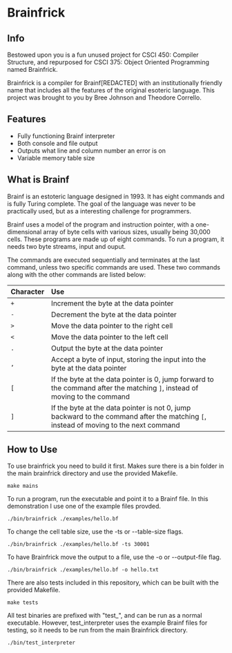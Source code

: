 # Brainfrick

## Info

Bestowed upon you is a fun unused project for CSCI 450: Compiler Structure, and repurposed for CSCI 375: Object Oriented Programming named Brainfrick.

Brainfrick is a compiler for Brainf\[REDACTED] with an institutionally friendly name that includes all the features of the original esoteric language. This project was brought to you by Bree Johnson and Theodore Corrello.

## Features

- Fully functioning Brainf interpreter
- Both console and file output
- Outputs what line and column number an error is on
- Variable memory table size

## What is Brainf

Brainf is an estoteric language designed in 1993. It has eight commands and is fully Turing complete. The goal of the language was never to be practically used, but as a interesting challenge for programmers.

Brainf uses a model of the program and instruction pointer, with a one-dimensional array of byte cells with various sizes, usually being 30,000 cells. These programs are made up of eight commands. To run a program, it needs two byte streams, input and ouput. 

The commands are executed sequentially and terminates at the last command, unless two specific commands are used. These two commands along with the other commands are listed below:

| Character | Use |
|:--|:--|
| `+` | Increment the byte at the data pointer |
| `-` | Decrement the byte at the data pointer |
| `>` | Move the data pointer to the right cell |
| `<` | Move the data pointer to the left cell |
| `.` | Output the byte at the data pointer |
| `,` | Accept a byte of input, storing the input into the byte at the data pointer |
| `[` | If the byte at the data pointer is 0, jump forward to the command after the matching `]`, instead of moving to the command |
| `]` | If the byte at the data pointer is not 0, jump backward to the command after the matching `[`, instead of moving to the next command |

## How to Use

To use brainfrick you need to build it first. Makes sure there is a bin folder in the main brainfrick directory and use the provided Makefile.

`make mains`

To run a program, run the executable and point it to a Brainf file. In this demonstration I use one of the example files provded.

`./bin/brainfrick ./examples/hello.bf`

To change the cell table size, use the -ts or --table-size flags.

`./bin/brainfrick ./examples/hello.bf -ts 30001`

To have Brainfrick move the output to a file, use the -o or --output-file flag.

`./bin/brainfrick ./examples/hello.bf -o hello.txt`

There are also tests included in this repository, which can be built with the provided Makefile.

`make tests`

All test binaries are prefixed with "test_", and can be run as a normal executable. However, test_interpreter uses the example Brainf files for testing, so it needs to be run from the main Brainfrick directory.

`./bin/test_interpreter`
